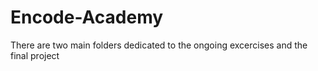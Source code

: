 # Encode-Academy
There are two main folders dedicated to the ongoing excercises and the final project
